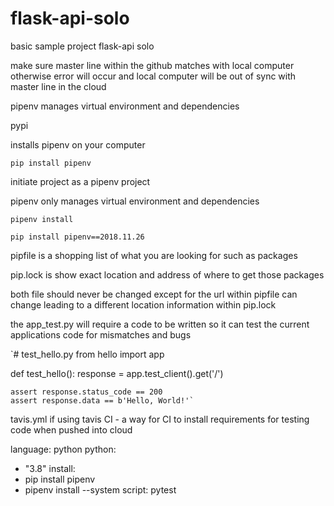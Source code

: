 # flask-api-solo
basic sample project flask-api solo


make sure master line within the github matches with local computer otherwise error will occur and local computer will be out of sync with master line in the cloud

pipenv manages virtual environment and dependencies

pypi

installs pipenv on your computer

`pip install pipenv`


initiate project as a pipenv project

pipenv only manages virtual environment and dependencies

`pipenv install`

`pip install pipenv==2018.11.26`

pipfile is a shopping list of what you are looking for such as packages

pip.lock is show exact location and address of where to get those packages

both file should never be changed except for the url within pipfile can change leading to a different location information within pip.lock


the app_test.py will require a code to be written so it can test the current applications code for mismatches and bugs


`# test_hello.py
from hello import app

def test_hello():
    response = app.test_client().get('/')

    assert response.status_code == 200
    assert response.data == b'Hello, World!'`


tavis.yml if using tavis CI - a way for CI to install requirements for testing code when pushed into cloud

language: python
python:
  - "3.8"
install:
  - pip install pipenv
  - pipenv install --system
script: pytest